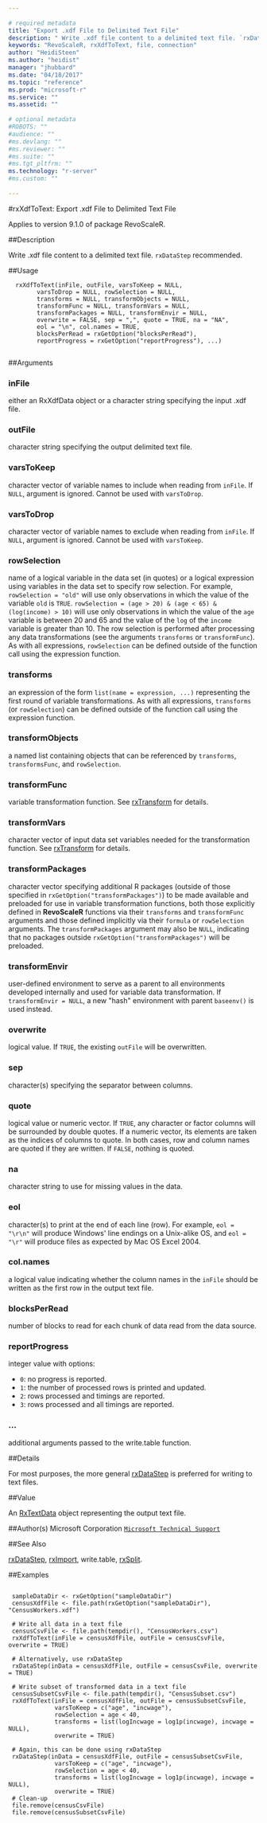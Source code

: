 ```yaml
--- 
 
# required metadata 
title: "Export .xdf File to Delimited Text File" 
description: " Write .xdf file content to a delimited text file. `rxDataStep` recommended. " 
keywords: "RevoScaleR, rxXdfToText, file, connection" 
author: "HeidiSteen"
ms.author: "heidist" 
manager: "jhubbard" 
ms.date: "04/18/2017" 
ms.topic: "reference" 
ms.prod: "microsoft-r" 
ms.service: "" 
ms.assetid: "" 
 
# optional metadata 
#ROBOTS: "" 
#audience: "" 
#ms.devlang: "" 
#ms.reviewer: "" 
#ms.suite: "" 
#ms.tgt_pltfrm: "" 
ms.technology: "r-server" 
#ms.custom: "" 
 
--- 
```

 
 
 #rxXdfToText: Export .xdf File to Delimited Text File

 Applies to version 9.1.0 of package RevoScaleR.
 
 ##Description
 
Write .xdf file content to a delimited text file. `rxDataStep` recommended.
 
 
 ##Usage

```   
  rxXdfToText(inFile, outFile, varsToKeep = NULL, 
  		varsToDrop = NULL, rowSelection = NULL, 
  		transforms = NULL, transformObjects = NULL,
  		transformFunc = NULL, transformVars = NULL,  
  		transformPackages = NULL, transformEnvir = NULL, 
  		overwrite = FALSE, sep = ",", quote = TRUE, na = "NA", 
  		eol = "\n", col.names = TRUE,
  		blocksPerRead = rxGetOption("blocksPerRead"),
  		reportProgress = rxGetOption("reportProgress"), ...) 
 
```
 
 ##Arguments

   
    
 ### inFile
 either an RxXdfData object or a character string specifying the input .xdf file. 
  
  
    
 ### outFile
 character string specifying the output delimited text file. 
  
  
    
 ### varsToKeep
 character vector of variable names to include when reading from `inFile`. If `NULL`, argument is ignored. Cannot be used with `varsToDrop`. 
  
  
    
 ### varsToDrop
 character vector of variable names to exclude when reading from `inFile`. If `NULL`, argument is ignored. Cannot be used with `varsToKeep`. 
  
  
    
 ### rowSelection
 name of a logical variable in the data set (in quotes) or a logical expression using variables in the data set to specify row selection.  For example, `rowSelection = "old"` will use only observations in which the value of the variable `old` is `TRUE`.  `rowSelection = (age > 20) & (age < 65) & (log(income) > 10)` will use only observations in which the value of the `age` variable is between 20 and 65 and the value of the `log` of the `income` variable is greater than 10.  The row selection is performed after processing any data transformations  (see the arguments `transforms` or `transformFunc`). As with all expressions, `rowSelection` can be defined outside of the function  call using the expression function. 
  
  
    
 ### transforms
 an expression of the form `list(name = expression, ...)` representing the first round of variable transformations. As with all expressions, `transforms` (or `rowSelection`)  can be defined outside of the function call using the expression function. 
  
  
    
 ### transformObjects
 a named list containing objects that can be referenced by `transforms`, `transformsFunc`, and `rowSelection`. 
  
  
    
 ### transformFunc
 variable transformation function. See [rxTransform](rxtransform.md) for details. 
  
  
    
 ### transformVars
 character vector of input data set variables needed for the transformation function. See [rxTransform](rxtransform.md) for details. 
  
  
    
 ### transformPackages
 character vector specifying additional R packages (outside of those specified in `rxGetOption("transformPackages")`) to be made available and  preloaded for use in variable transformation functions, both those explicitly defined in **RevoScaleR** functions via their `transforms` and `transformFunc` arguments and those  defined implicitly via their `formula` or `rowSelection` arguments.  The `transformPackages` argument may also be `NULL`,  indicating that no packages outside `rxGetOption("transformPackages")` will be preloaded. 
  
  
    
 ### transformEnvir
 user-defined environment to serve as a parent to  all environments developed internally and used for variable data transformation. If `transformEnvir = NULL`, a new "hash" environment with parent `baseenv()` is used instead. 
  
  
    
 ### overwrite
 logical value. If `TRUE`, the existing `outFile` will be overwritten. 
  
  
    
 ### sep
 character(s) specifying the separator between columns. 
  
  
    
 ### quote
 logical value or numeric vector. If `TRUE`, any character or factor columns will be surrounded by double quotes. If a numeric vector, its elements are taken as the indices of columns to quote. In both cases, row and column names are quoted if they are written. If `FALSE`, nothing is quoted. 
  
  
    
 ### na
 character string to use for missing values in the data. 
  
  
    
 ### eol
 character(s) to print at the end of each line (row). For example, `eol = "\r\n"` will produce Windows' line endings on a Unix-alike OS, and `eol = "\r"` will produce files as expected by Mac OS Excel 2004. 
  
  
    
 ### col.names
 a logical value indicating whether the column names in the `inFile` should be written as the first row in the output text file. 
  
  
    
 ### blocksPerRead
 number of blocks to read for each chunk of data read from the data source. 
  
  
    
 ### reportProgress
 integer value with options:  
*   `0`: no progress is reported. 
*   `1`: the number of processed rows is printed and updated. 
*   `2`: rows processed and timings are reported. 
*   `3`: rows processed and all timings are reported. 
  
  
  
    
 ###  ...
 additional arguments passed to the write.table function. 
  
 
 
 ##Details
 
For most purposes, the more general [rxDataStep](rxdatastep.md) is preferred for writing to text files.
 
 
 ##Value
 
An [RxTextData](rxtextdata.md) object representing the output text file.
 
 
 ##Author(s)
 Microsoft Corporation [`Microsoft Technical Support`](https://go.microsoft.com/fwlink/?LinkID=698556&clcid=0x409)
 
 
 ##See Also
 
[rxDataStep](rxdatastep.md),
[rxImport](rximport.md),
write.table,
[rxSplit](rxsplitxdf.md).
   
 ##Examples

 ```
   
  sampleDataDir <- rxGetOption("sampleDataDir")
  censusXdfFile <- file.path(rxGetOption("sampleDataDir"), "CensusWorkers.xdf")
  
  # Write all data in a text file
  censusCsvFile <- file.path(tempdir(), "CensusWorkers.csv")
  rxXdfToText(inFile = censusXdfFile, outFile = censusCsvFile, overwrite = TRUE)
  
  # Alternatively, use rxDataStep
  rxDataStep(inData = censusXdfFile, outFile = censusCsvFile, overwrite = TRUE)
  
  # Write subset of transformed data in a text file
  censusSubsetCsvFile <- file.path(tempdir(), "CensusSubset.csv")
  rxXdfToText(inFile = censusXdfFile, outFile = censusSubsetCsvFile,
              varsToKeep = c("age", "incwage"),
              rowSelection = age < 40,
              transforms = list(logIncwage = log1p(incwage), incwage = NULL),
              overwrite = TRUE)
              
  # Again, this can be done using rxDataStep
  rxDataStep(inData = censusXdfFile, outFile = censusSubsetCsvFile,
              varsToKeep = c("age", "incwage"),
              rowSelection = age < 40,
              transforms = list(logIncwage = log1p(incwage), incwage = NULL),
              overwrite = TRUE)
  # Clean-up
  file.remove(censusCsvFile)
  file.remove(censusSubsetCsvFile)          
 
```
 
 
 
